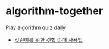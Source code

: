 # algorithm-together

Play algorithm quiz daily

- [깃린이를 위한 깃헙 야매 사용법](https://docs.google.com/presentation/d/12_64gZbGHQdy1yB2Lkc_kzthcIPTSp18HFexEYC0_pk/edit?usp=sharing)
